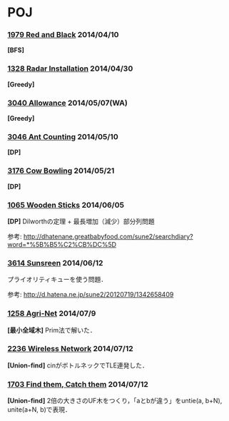 # POJ

### [1979 Red and Black](http://poj.org/problem?id=1979) 2014/04/10
**[BFS]**

### [1328 Radar Installation](http://poj.org/problem?id=1328) 2014/04/30
**[Greedy]**

### [3040 Allowance](http://poj.org/problem?id=3040) 2014/05/07(WA)
**[Greedy]**

### [3046 Ant Counting](http://poj.org/problem?id=3046) 2014/05/10
**[DP]**

### [3176 Cow Bowling](http://poj.org/problem?id=3176) 2014/05/21
**[DP]**

### [1065 Wooden Sticks](http://poj.org/problem?id=1065) 2014/06/05
**[DP]** Dilworthの定理 + 最長増加（減少）部分列問題

参考: http://dhatenane.greatbabyfood.com/sune2/searchdiary?word=*%5B%B5%C2%CB%DC%5D

### [3614 Sunsreen](http://poj.org/problem?id=3614) 2014/06/12
プライオリティキューを使う問題．

参考: http://d.hatena.ne.jp/sune2/20120719/1342658409

### [1258 Agri-Net](http://poj.org/problem?id=1258) 2014/07/9
**[最小全域木]** Prim法で解いた．

### [2236 Wireless Network](http://poj.org/problem?id=2236) 2014/07/12
**[Union-find]** cinがボトルネックでTLE連発した．

### [1703 Find them, Catch them](http://poj.org/problem?id=1703) 2014/07/12
**[Union-find]** 2倍の大きさのUF木をつくり，「aとbが違う」をuntie(a, b+N), unite(a+N, b)で表現．
